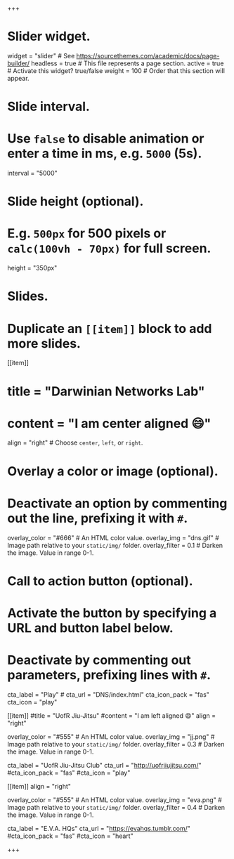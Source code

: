 +++
# Slider widget.
widget = "slider"  # See https://sourcethemes.com/academic/docs/page-builder/
headless = true  # This file represents a page section.
active = true  # Activate this widget? true/false
weight = 100  # Order that this section will appear.

# Slide interval.
# Use `false` to disable animation or enter a time in ms, e.g. `5000` (5s).
interval = "5000"

# Slide height (optional).
# E.g. `500px` for 500 pixels or `calc(100vh - 70px)` for full screen.
height = "350px"

# Slides.
# Duplicate an `[[item]]` block to add more slides.
[[item]]
 # title = "Darwinian Networks Lab"
 # content = "I am center aligned :smile:"
  align = "right"  # Choose `center`, `left`, or `right`.

  # Overlay a color or image (optional).
  #   Deactivate an option by commenting out the line, prefixing it with `#`.
  overlay_color = "#666"  # An HTML color value.
  overlay_img = "dns.gif"  # Image path relative to your `static/img/` folder.
  overlay_filter = 0.1  # Darken the image. Value in range 0-1.

  # Call to action button (optional).
  #   Activate the button by specifying a URL and button label below.
  #   Deactivate by commenting out parameters, prefixing lines with `#`.
  cta_label = "Play"
  #<!-- cta_url = "https://andreeds.github.io/dns_lab/index.html" -->
  cta_url = "DNS/index.html"
  cta_icon_pack = "fas"
  cta_icon = "play"

[[item]]
  #title = "UofR Jiu-Jitsu"
  #content = "I am left aligned :smile:"
  align = "right"

  overlay_color = "#555"  # An HTML color value.
  overlay_img = "jj.png"  # Image path relative to your `static/img/` folder.
  overlay_filter = 0.3  # Darken the image. Value in range 0-1.
  

  cta_label = "UofR Jiu-Jitsu Club"
  cta_url = "http://uofrjiujitsu.com/"
  #cta_icon_pack = "fas"
  #cta_icon = "play"

  [[item]]
  align = "right"

  overlay_color = "#555"  # An HTML color value.
  overlay_img = "eva.png"  # Image path relative to your `static/img/` folder.
  overlay_filter = 0.4  # Darken the image. Value in range 0-1.
  

  cta_label = "E.V.A. HQs"
  cta_url = "https://evahqs.tumblr.com/"
  #cta_icon_pack = "fas"
  #cta_icon = "heart"

+++
